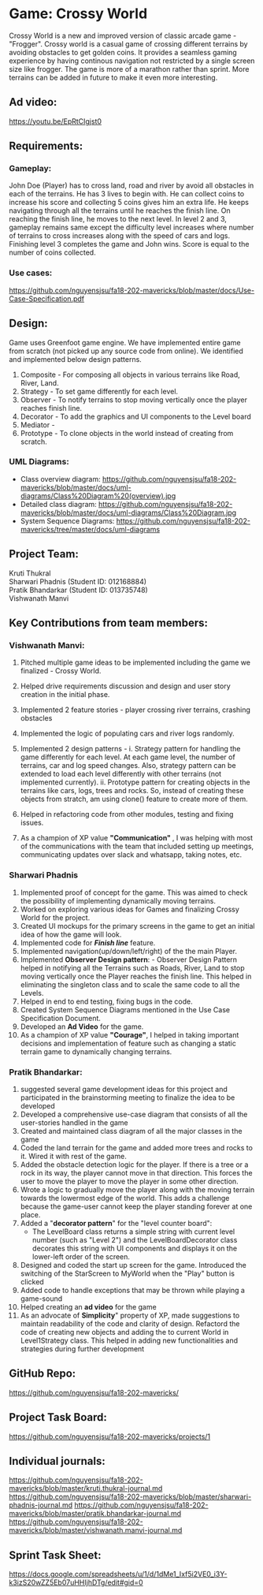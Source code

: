 # Game: Crossy World

Crossy World is a new and improved version of classic arcade game - "Frogger". Crossy world is a casual game of crossing different terrains by avoiding obstacles to get golden coins. It provides a seamless gaming experience by having continous navigation not restricted by a single screen size like frogger. The game is more of a marathon rather than sprint. More terrains can be added in future to make it even more interesting.

## Ad video:
https://youtu.be/EpRtCIgjst0

## Requirements:
### Gameplay:
John Doe (Player) has to cross land, road and river by avoid all obstacles in each of the terrains. He has 3 lives to begin with. He can collect coins to increase his score and collecting 5 coins gives him an extra life. He keeps navigating through all the terrains until he reaches the finish line. On reaching the finish line, he moves to the next level. In level 2 and 3, gameplay remains same except the difficulty level increases where number of terrains to cross increases along with the speed of cars and logs. Finishing level 3 completes the game and John wins. Score is equal to the number of coins collected.

### Use cases:
https://github.com/nguyensjsu/fa18-202-mavericks/blob/master/docs/Use-Case-Specification.pdf

## Design:
Game uses Greenfoot game engine. We have implemented entire game from scratch (not picked up any source code from online). We identified and implemented below design patterns.

1. Composite - For composing all objects in various terrains like Road, River, Land.
2. Strategy  - To set game differently for each level.
3. Observer  - To notify terrains to stop moving vertically once the player reaches finish line.
4. Decorator - To add the graphics and UI components to the Level board
5. Mediator  - 
6. Prototype - To clone objects in the world instead of creating from scratch.

### UML Diagrams:
- Class overview diagram: https://github.com/nguyensjsu/fa18-202-mavericks/blob/master/docs/uml-diagrams/Class%20Diagram%20(overview).jpg <br>
- Detailed class diagram: https://github.com/nguyensjsu/fa18-202-mavericks/blob/master/docs/uml-diagrams/Class%20Diagram.jpg <br>
- System Sequence Diagrams: https://github.com/nguyensjsu/fa18-202-mavericks/tree/master/docs/uml-diagrams <br>


## Project Team:
Kruti Thukral <br>
Sharwari Phadnis (Student ID: 012168884)<br>
Pratik Bhandarkar (Student ID: 013735748) <br>
Vishwanath Manvi <br>

## Key Contributions from team members:

### Vishwanath Manvi:

1. Pitched multiple game ideas to be implemented including the game we finalized - Crossy World.
2. Helped drive requirements discussion and design and user story creation in the initial phase.
3. Implemented 2 feature stories - player crossing river terrains, crashing obstacles
4. Implemented the logic of populating cars and river logs randomly.
5. Implemented 2 design patterns - 
         i. Strategy pattern for handling the game differently for each level. At each game level, the number of terrains, car and log speed changes. Also, strategy pattern can be extended to load each level differently with other terrains (not implemented currently). 
         ii. Prototype pattern for creating objects in the terrains like cars, logs, trees and rocks. So, instead of creating these objects from stratch, am using clone() feature to create more of them.

6. Helped in refactoring code from other modules, testing and fixing issues.
7. As a champion of XP value <b> "Communication" </b>, I was helping with most of the communications with the team that included setting up meetings, communicating updates over slack and whatsapp, taking notes, etc.

### Sharwari Phadnis

1. Implemented proof of concept for the game. This was aimed to check the possibility of implementing dynamically moving terrains.
2. Worked on exploring various ideas for Games and finalizing Crossy World for the project.
3. Created UI mockups for the primary screens in the game to get an initial idea of how the game will look.
4. Implemented code for **_Finish line_** feature.
5. Implemented navigation(up/down/left/right) of the the main Player.
6. Implemented **Observer Design pattern**:
         - Observer Design Pattern helped in notifying all the Terrains such as Roads, River, Land to stop moving vertically once the Player reaches the finish line. This helped in eliminating the singleton class and to scale the same code to all the Levels.
7. Helped in end to end testing, fixing bugs in the code.
8. Created System Sequence Diagrams mentioned in the Use Case Specification Document.
9. Developed an **Ad Video** for the game.
10. As a champion of XP value **"Courage"**, I helped in taking important decisions and implementation of feature such as changing a static terrain game to dynamically changing terrains. 

### Pratik Bhandarkar:
1. suggested several game development ideas for this project and participated in the brainstorming meeting to finalize the idea to be developed
2. Developed a comprehensive use-case diagram that consists of all the user-stories handled in the game
3. Created and maintained class diagram of all the major classes in the game
4. Coded the land terrain for the game and added more trees and rocks to it. Wired it with rest of the game.
5. Added the obstacle detection logic for the player. If there is a tree or a rock in its way, the player cannot move in that direction. This forces the user to move the player to move the player in some other direction.
6. Wrote a logic to gradually move the player along with the moving terrain towards the lowermost edge of the world. This adds a challenge because the game-user cannot keep the player standing forever at one place.
7. Added a "**decorator pattern**" for the "level counter board":
   - The LevelBoard class returns a simple string with current level number (such as "Level 2") and the LevelBoardDecorator class decorates this string with UI components and displays it on the lower-left order of the screen.
8. Designed and coded the start up screen for the game. Introduced the switching of the StarScreen to MyWorld when the "Play" button is clicked
9. Added code to handle exceptions that may be thrown while playing a game-sound
10. Helped creating an **ad video** for the game
11. As an advocate of **Simplicity**" property of XP, made suggestions to maintain readability of the code and clarity of design. Refactord the code of creating new objects and adding the to current World in Level1Strategy class. This helped in adding new functionalities and strategies during further development


## GitHub Repo:
https://github.com/nguyensjsu/fa18-202-mavericks/

## Project Task Board:
https://github.com/nguyensjsu/fa18-202-mavericks/projects/1

## Individual journals:
https://github.com/nguyensjsu/fa18-202-mavericks/blob/master/kruti.thukral-journal.md
https://github.com/nguyensjsu/fa18-202-mavericks/blob/master/sharwari-phadnis-journal.md
https://github.com/nguyensjsu/fa18-202-mavericks/blob/master/pratik.bhandarkar-journal.md
https://github.com/nguyensjsu/fa18-202-mavericks/blob/master/vishwanath.manvi-journal.md

## Sprint Task Sheet:
https://docs.google.com/spreadsheets/u/1/d/1dMe1_Ixf5i2VE0_i3Y-k3izS20wZZ5Eb07uHHIjhDTg/edit#gid=0



